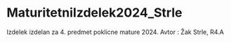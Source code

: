 # MaturitetniIzdelek2024_Strle
Izdelek izdelan za 4. predmet poklicne mature 2024. Avtor : Žak Strle, R4.A

